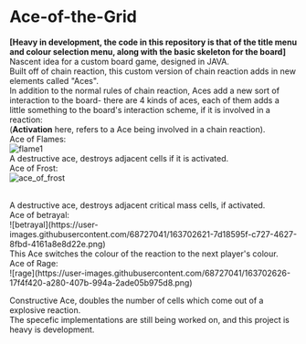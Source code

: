 # Ace-of-the-Grid
<strong>\[Heavy in development, the code in this repository is that of the title menu and colour selection menu, along with the basic skeleton for the board\]</strong><br>
Nascent idea for a custom board game, designed in JAVA.<br>
Built off of chain reaction, this custom version of chain reaction adds in new elements called "Aces".<br>
In addition to the normal rules of chain reaction, Aces add a new sort of interaction to the board- there are 4 kinds of aces, each of them adds a<br>
little something to the board's interaction scheme, if it is involved in a reaction:<br>
(<strong>Activation</strong> here, refers to a Ace being involved in a chain reaction).<br>
Ace of Flames:<br>
![flame1](https://user-images.githubusercontent.com/68727041/163702599-5c16ffc7-18ce-4a72-9aed-00ebaf48734a.png)
<br>
A destructive ace, destroys adjacent cells if it is activated.<br>
Ace of Frost:<br>
![ace_of_frost](https://user-images.githubusercontent.com/68727041/163702614-bf032b94-1465-4c75-998d-352bb1e898cb.png)

<br>
A destructive ace, destroys adjacent critical mass cells, if activated.<br>
Ace of betrayal:<br>
![betrayal](https://user-images.githubusercontent.com/68727041/163702621-7d18595f-c727-4627-8fbd-4161a8e8d22e.png)

<br>
This Ace switches the colour of the reaction to the next player's colour.<br>
Ace of Rage:<br>
![rage](https://user-images.githubusercontent.com/68727041/163702626-17f4f420-a280-407b-994a-2ade05b975d8.png)

Constructive Ace, doubles the number of cells which come out of a explosive reaction.<br>
The specefic implementations are still being worked on, and this project is heavy is development.<br>

